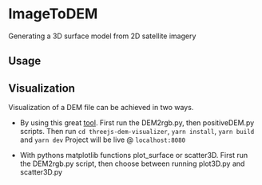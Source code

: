 # ImageToDEM
Generating a 3D surface model from 2D satellite imagery


## Usage

## Visualization

  Visualization of a DEM file can be achieved in two ways.

  * By using this great [tool](https://github.com/zhunor/threejs-dem-visualizer).
    First run the DEM2rgb.py, then positiveDEM.py scripts.
    Then run `cd threejs-dem-visualizer`, `yarn install`, `yarn build` and `yarn dev`
    Project will be live @ `localhost:8080`

  * With pythons matplotlib functions plot_surface or scatter3D.
    First run the DEM2rgb.py script, then choose between running plot3D.py and scatter3D.py
